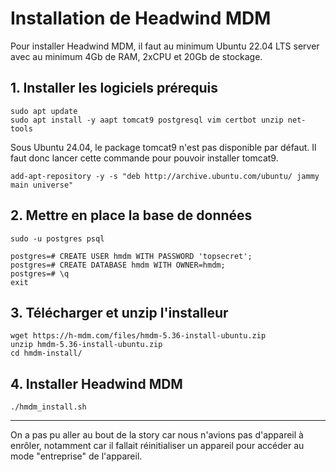 # Installation de Headwind MDM

Pour installer Headwind MDM, il faut au minimum Ubuntu 22.04 LTS server avec au minimum 4Gb de RAM, 2xCPU et 20Gb de stockage.

## 1. Installer les logiciels prérequis

```
sudo apt update
sudo apt install -y aapt tomcat9 postgresql vim certbot unzip net-tools
```

Sous Ubuntu 24.04, le package tomcat9 n'est pas disponible par défaut. Il faut donc lancer cette commande pour pouvoir installer tomcat9.

```
add-apt-repository -y -s "deb http://archive.ubuntu.com/ubuntu/ jammy main universe"
```

## 2. Mettre en place la base de données

```
sudo -u postgres psql

postgres=# CREATE USER hmdm WITH PASSWORD 'topsecret';
postgres=# CREATE DATABASE hmdm WITH OWNER=hmdm;
postgres=# \q
exit
```

## 3. Télécharger et unzip l'installeur

```
wget https://h-mdm.com/files/hmdm-5.36-install-ubuntu.zip
unzip hmdm-5.36-install-ubuntu.zip
cd hmdm-install/
```

## 4. Installer Headwind MDM

```
./hmdm_install.sh
```

***

On a pas pu aller au bout de la story car nous n'avions pas d'appareil à enrôler, notamment car il fallait réinitialiser un appareil pour accéder au mode "entreprise" de l'appareil.